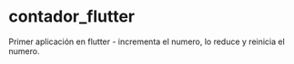 # contador_flutter
Primer aplicación en flutter - incrementa el numero, lo reduce y reinicia el numero.
